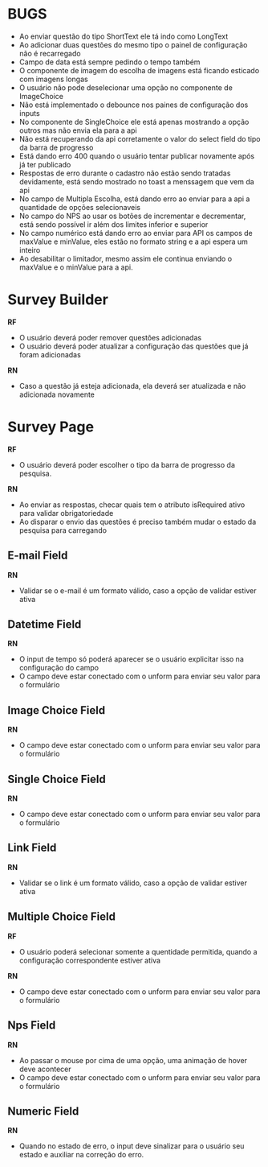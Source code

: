 # BUGS

* Ao enviar questão do tipo ShortText ele tá indo como LongText
* Ao adicionar duas questões do mesmo tipo o painel de configuração não é recarregado
* Campo de data está sempre pedindo o tempo também
* O componente de imagem do escolha de imagens está ficando esticado com imagens longas
* O usuário não pode deselecionar uma opção no componente de ImageChoice
* Não está implementado o debounce nos paines de configuração dos inputs
* No componente de SingleChoice ele está apenas mostrando a opção outros mas não envia ela para a api
* Não está recuperando da api corretamente o valor do select field do tipo da barra de progresso
* Está dando erro 400 quando o usuário tentar publicar novamente após já ter publicado
* Respostas de erro durante o cadastro não estão sendo tratadas devidamente, está sendo mostrado no toast a menssagem que vem da api
* No campo de Multipla Escolha, está dando erro ao enviar para a api a quantidade de opções selecionaveis
* No campo do NPS ao usar os botões de incrementar e decrementar, está sendo possível ir além dos limites inferior e superior
* No campo numérico está dando erro ao enviar para API os campos de maxValue e minValue, eles estão no formato string e a api espera um inteiro
* Ao desabilitar o limitador, mesmo assim ele continua enviando o maxValue e o minValue para a api.


# Survey Builder

**RF**

- O usuário deverá poder remover questões adicionadas
- O usuário deverá poder atualizar a configuração das questões que já foram adicionadas

**RN**

- Caso a questão já esteja adicionada, ela deverá ser atualizada e não adicionada novamente

# Survey Page

**RF**

- O usuário deverá poder escolher o tipo da barra de progresso da pesquisa.

**RN**

- Ao enviar as respostas, checar quais tem o atributo isRequired ativo para validar obrigatoriedade
- Ao disparar o envio das questões é preciso também mudar o estado da pesquisa para carregando

## E-mail Field

**RN**

- Validar se o e-mail é um formato válido, caso a opção de validar estiver ativa

## Datetime Field

**RN**

- O input de tempo só poderá aparecer se o usuário explicitar isso na configuração do campo
- O campo deve estar conectado com o unform para enviar seu valor para o formulário

## Image Choice Field

**RN**

- O campo deve estar conectado com o unform para enviar seu valor para o formulário

## Single Choice Field

**RN**

- O campo deve estar conectado com o unform para enviar seu valor para o formulário

## Link Field

**RN**

- Validar se o link é um formato válido, caso a opção de validar estiver ativa

## Multiple Choice Field

**RF**

- O usuário poderá selecionar somente a quentidade permitida, quando a configuração correspondente estiver ativa

**RN**

- O campo deve estar conectado com o unform para enviar seu valor para o formulário

## Nps Field

**RN**

- Ao passar o mouse por cima de uma opção, uma animação de hover deve acontecer
- O campo deve estar conectado com o unform para enviar seu valor para o formulário

## Numeric Field

**RN**

- Quando no estado de erro, o input deve sinalizar para o usuário seu estado e auxiliar na correção do erro.
